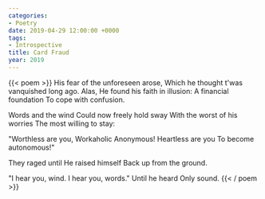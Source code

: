 ```yaml
---
categories:
- Poetry
date: 2019-04-29 12:00:00 +0000
tags:
- Introspective
title: Card Fraud
year: 2019
---
```

{{< poem >}}
His fear of the unforeseen arose,
Which he thought t'was vanquished long ago.
Alas, 
He found his faith in illusion:
A financial foundation 
To cope with confusion.

Words and the wind
Could now freely hold sway
With the worst of his worries
The most willing to stay:

"Worthless are you,
Workaholic Anonymous!
Heartless are you
To become autonomous!"

They raged until 
He raised himself 
Back up from the ground.

"I hear you, wind.
I hear you, words."
Until he heard
Only sound.
{{< / poem >}}